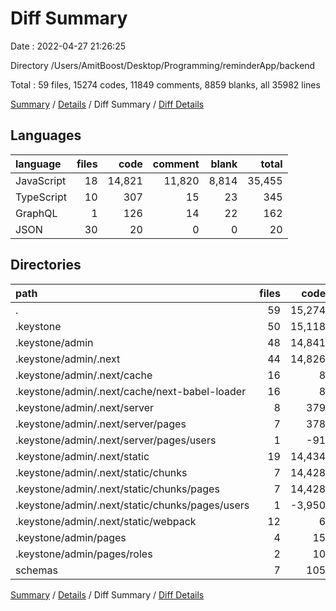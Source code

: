 # Diff Summary

Date : 2022-04-27 21:26:25

Directory /Users/AmitBoost/Desktop/Programming/reminderApp/backend

Total : 59 files,  15274 codes, 11849 comments, 8859 blanks, all 35982 lines

[Summary](results.md) / [Details](details.md) / Diff Summary / [Diff Details](diff-details.md)

## Languages
| language | files | code | comment | blank | total |
| :--- | ---: | ---: | ---: | ---: | ---: |
| JavaScript | 18 | 14,821 | 11,820 | 8,814 | 35,455 |
| TypeScript | 10 | 307 | 15 | 23 | 345 |
| GraphQL | 1 | 126 | 14 | 22 | 162 |
| JSON | 30 | 20 | 0 | 0 | 20 |

## Directories
| path | files | code | comment | blank | total |
| :--- | ---: | ---: | ---: | ---: | ---: |
| . | 59 | 15,274 | 11,849 | 8,859 | 35,982 |
| .keystone | 50 | 15,118 | 11,834 | 8,846 | 35,798 |
| .keystone/admin | 48 | 14,841 | 11,820 | 8,814 | 35,475 |
| .keystone/admin/.next | 44 | 14,826 | 11,820 | 8,808 | 35,454 |
| .keystone/admin/.next/cache | 16 | 8 | 0 | 0 | 8 |
| .keystone/admin/.next/cache/next-babel-loader | 16 | 8 | 0 | 0 | 8 |
| .keystone/admin/.next/server | 8 | 379 | 128 | 49 | 556 |
| .keystone/admin/.next/server/pages | 7 | 378 | 128 | 49 | 555 |
| .keystone/admin/.next/server/pages/users | 1 | -91 | -29 | -10 | -130 |
| .keystone/admin/.next/static | 19 | 14,434 | 11,692 | 8,759 | 34,885 |
| .keystone/admin/.next/static/chunks | 7 | 14,428 | 11,692 | 8,759 | 34,879 |
| .keystone/admin/.next/static/chunks/pages | 7 | 14,428 | 11,692 | 8,759 | 34,879 |
| .keystone/admin/.next/static/chunks/pages/users | 1 | -3,950 | -3,202 | -2,399 | -9,551 |
| .keystone/admin/.next/static/webpack | 12 | 6 | 0 | 0 | 6 |
| .keystone/admin/pages | 4 | 15 | 0 | 6 | 21 |
| .keystone/admin/pages/roles | 2 | 10 | 0 | 6 | 16 |
| schemas | 7 | 105 | 0 | 6 | 111 |

[Summary](results.md) / [Details](details.md) / Diff Summary / [Diff Details](diff-details.md)
